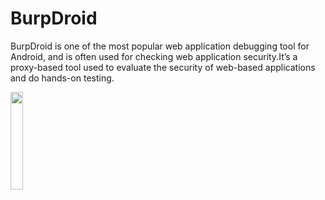 # BurpDroid
BurpDroid is one of the most popular web application debugging tool for Android, and is often used for checking web application security.It’s a proxy-based tool used to evaluate the security of web-based applications and do hands-on testing.




[<img  src="https://cdn.freebiesupply.com/logos/large/2x/google-play-badge-logo-png-transparent.png" width="20%">](https://play.google.com/store/apps/details?id=com.burpdroid)

